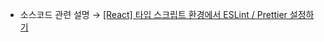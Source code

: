 * 소스코드 관련 설명 → <a href='https://jforj.tistory.com/251'>[React] 타입 스크립트 환경에서 ESLint / Prettier 설정하기</a>